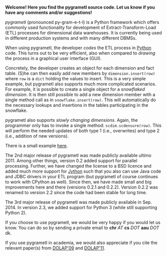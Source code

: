 **Welcome! Here you find the pygrametl source code. Let us know if you have any comments and/or suggestions!**

_pygrametl_ (pronounced py-gram-e-t-l) is a Python framework which offers commonly used functionality for development of Extract-Transform-Load (ETL) processes for dimensional data warehouses. It is currently being used in different production systems and with many different DBMSs.

When using pygrametl, the developer _codes_ the ETL process in [Python](http://python.org) code. This turns out to be very efficient, also when compared to _drawing_ the process in a graphical user interface (GUI).

Concretely, the developer creates an object for each dimension and fact table. (S)he can then easily add new members by `dimension.insert(row)` where `row` is a `dict` holding the values to insert. This is a very simple example, but pygrametl also supports much more complicated scenarios. For example, it is possible to create a single object for a _snowflaked dimension_. It is then still possible to add a new dimension member with a single method call as in `snowflake.insert(row)`. This will automatically do the necessary lookups and insertions in the tables participating in the snowflake.

pygrametl also supports _slowly changing dimensions_. Again, the programmer only has to invoke a single method: `scdim.scdensure(row)`. This will perform the needed updates of both type 1 (i.e., overwrites) and type 2 (i.e., addition of new versions).

There is a small example [here](http://code.google.com/p/pygrametl/wiki/SimpleExampleProgram).

The 2nd major release of pygrametl was made publicly available ultimo 2011. Among other things, version 0.2 added support for parallel processing. Further, we have changed the license to a BSD licence and added much more support for [Jython](http://jython.org) such that you also can use Java code and JDBC drivers in your ETL program (but pygrametl of course continues to work with CPython as well). Since then, we have made small and big improvements here and there (versions 0.2.1 and 0.2.2). Version 0.2.2 was renamed to version 2.2 since the code had been stable for long time.

The 3rd major release of pygrametl was made publicly available in Sep. 2014. In version 2.3, we added support for Python 3 (while still supporting Python 2).

If you choose to use pygrametl, we would be very happy if you would let us know. You can do so by sending a private email to **chr** _AT_ **cs** _DOT_ **aau** _DOT_ dk.

If you use pygrametl in academia, we would also appreciate if you cite the relevant paper(s) from [DOLAP'09](http://dl.acm.org/citation.cfm?doid=1651291.1651301) and [DOLAP'11](http://dl.acm.org/citation.cfm?doid=2064676.2064684).